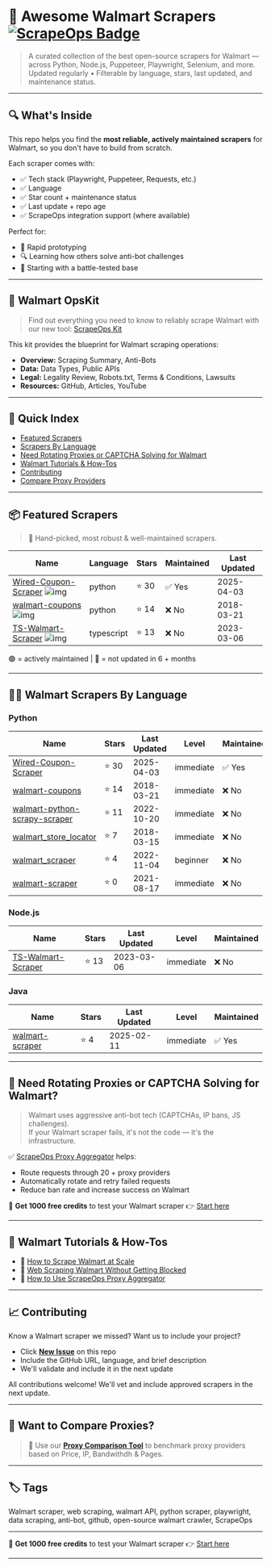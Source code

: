 # 🛒 Awesome Walmart Scrapers [![ScrapeOps Badge](https://img.shields.io/badge/powered_by-ScrapeOps-blue)](https://scrapeops.io)

> A curated collection of the best open-source scrapers for Walmart — across Python, Node.js, Puppeteer, Playwright, Selenium, and more.  
> Updated regularly • Filterable by language, stars, last updated, and maintenance status.

---

## 🔍 What's Inside
This repo helps you find the **most reliable, actively maintained scrapers** for Walmart, so you don't have to build from scratch.  

Each scraper comes with:

- ✅ Tech stack (Playwright, Puppeteer, Requests, etc.)
- ✅ Language
- ✅ Star count + maintenance status
- ✅ Last update + repo age
- ✅ ScrapeOps integration support (where available)

Perfect for:  
- 🧪 Rapid prototyping  
- 🔍 Learning how others solve anti-bot challenges  
- 🚀 Starting with a battle-tested base

---

## 🧠 Walmart OpsKit
> Find out everything you need to know to reliably scrape Walmart with our new tool: [ScrapeOps Kit](https://scrapeops.io/websites/walmart)

This kit provides the blueprint for Walmart scraping operations:
- **Overview:** Scraping Summary, Anti-Bots
- **Data:** Data Types, Public APIs
- **Legal:** Legality Review, Robots.txt, Terms & Conditions, Lawsuits
- **Resources:** GitHub, Articles, YouTube

---

## 📑 Quick Index
- [Featured Scrapers](#featured-walmart-scrapers)
- [Scrapers By Language](#walmart-scrapers-by-language)
- [Need Rotating Proxies or CAPTCHA Solving for Walmart](#rotating-proxies-or-captcha-solving-for-walmart)
- [Walmart Tutorials & How-Tos](#walmart-tutorials)
- [Contributing](#contributing)
- [Compare Proxy Providers](#compare-proxies)

---

## 📦 Featured Scrapers <a id="featured-walmart-scrapers"></a>
> 🏅 Hand-picked, most robust & well-maintained scrapers.

| Name | Language | Stars | Maintained | Last Updated |
|------|----------|-------|------------|--------------|
| [Wired-Coupon-Scraper](https://github.com/Prem-ium/Wired-Coupon-Scraper) ![img](https://github.com/Prem-ium.png?size=20) | python | ⭐ 30 | ✅ Yes | 2025-04-03 |
| [walmart-coupons](https://github.com/scrapehero/walmart-coupons) ![img](https://github.com/scrapehero.png?size=20) | python | ⭐ 14 | ❌ No | 2018-03-21 |
| [TS-Walmart-Scraper](https://github.com/eneiromatos/TS-Walmart-Scraper) ![img](https://github.com/eneiromatos.png?size=20) | typescript | ⭐ 13 | ❌ No | 2023-03-06 |

🟢 = actively maintained \| 🔴 = not updated in 6 + months

---

## 🧑‍💻 Walmart Scrapers By Language <a id="walmart-scrapers-by-language"></a>
### Python
| Name | Stars | Last Updated | Level | Maintained |
|------|-------|--------------|-------|------------|
| [Wired-Coupon-Scraper](https://github.com/Prem-ium/Wired-Coupon-Scraper) | ⭐ 30 | 2025-04-03 | immediate | ✅ Yes |
| [walmart-coupons](https://github.com/scrapehero/walmart-coupons) | ⭐ 14 | 2018-03-21 | immediate | ❌ No |
| [walmart-python-scrapy-scraper](https://github.com/python-scrapy-playbook/walmart-python-scrapy-scraper) | ⭐ 11 | 2022-10-20 | immediate | ❌ No |
| [walmart_store_locator](https://github.com/scrapehero/walmart_store_locator) | ⭐ 7 | 2018-03-15 | immediate | ❌ No |
| [walmart_scraper](https://github.com/sebaskun/walmart_scraper) | ⭐ 4 | 2022-11-04 | beginner | ❌ No |
| [walmart-scraper](https://github.com/devwojtek/walmart-scraper) | ⭐ 0 | 2021-08-17 | immediate | ❌ No |


### Node.js
| Name | Stars | Last Updated | Level | Maintained |
|------|-------|--------------|-------|------------|
| [TS-Walmart-Scraper](https://github.com/eneiromatos/TS-Walmart-Scraper) | ⭐ 13 | 2023-03-06 | immediate | ❌ No |


### Java
| Name | Stars | Last Updated | Level | Maintained |
|------|-------|--------------|-------|------------|
| [walmart-scraper](https://github.com/oxylabs/walmart-scraper) | ⭐ 4 | 2025-02-11 | immediate | ✅ Yes |

---

## 🔐 Need Rotating Proxies or CAPTCHA Solving for Walmart?<a id="rotating-proxies-or-captcha-solving-for-walmart"></a>

> Walmart uses aggressive anti-bot tech (CAPTCHAs, IP bans, JS challenges).  
> If your Walmart scraper fails, it's not the code — it's the infrastructure.

✅ [ScrapeOps Proxy Aggregator](https://scrapeops.io/proxy-aggregator/) helps:  
- Route requests through 20 + proxy providers  
- Automatically rotate and retry failed requests  
- Reduce ban rate and increase success on Walmart

🎁 **Get 1000 free credits** to test your Walmart scraper 👉 [Start here](https://scrapeops.io)

---

## 🧠 Walmart Tutorials & How-Tos<a id="walmart-tutorials"></a>
- 📘 [How to Scrape Walmart at Scale](https://scrapeops.io/web-scraping-playbook/how-to-scrape-walmart/)
- 🔐 [Web Scraping Walmart Without Getting Blocked](https://scrapeops.io/web-scraping-playbook/web-scraping-without-getting-blocked/)
- 🧪 [How to Use ScrapeOps Proxy Aggregator](https://scrapeops.io/docs/web-scraping-proxy-api-aggregator/quickstart/)

---

## 📈 Contributing<a id="contributing"></a>

Know a Walmart scraper we missed? Want us to include your project?

- Click **[New Issue](../../issues/new)** on this repo
- Include the GitHub URL, language, and brief description
- We'll validate and include it in the next update

All contributions welcome! We'll vet and include approved scrapers in the next update.

---

## 📣 Want to Compare Proxies?<a id="compare-proxies"></a>

> 📰 Use our [**Proxy Comparison Tool**](https://scrapeops.io/proxy-providers/comparison/) to benchmark proxy providers based on Price, IP, Bandwithdh & Pages.

---

## 🏷 Tags
Walmart scraper, web scraping, walmart API, python scraper, playwright, data scraping, anti-bot, github, open-source walmart crawler, ScrapeOps


---

🎁 **Get 1000 free credits** to test your Walmart scraper 👉 [Start here](https://scrapeops.io)

---